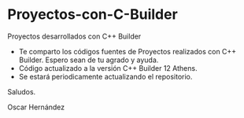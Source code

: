 # Proyectos-con-C-Builder
Proyectos desarrollados con C++ Builder

- Te comparto los códigos fuentes de Proyectos realizados con C++ Builder. Espero sean de tu agrado y ayuda.
- Código actualizado a la versión C++ Builder 12 Athens.
- Se estará periodicamente actualizando el repositorio.

Saludos.

Oscar Hernández
